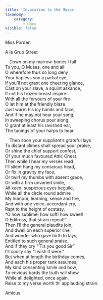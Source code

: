 ```yaml
---
title: 'Invocation to the Muses'
taxonomy:
    category:
        - docs
visible: false
---
```


<div class="author">Miss Porden</div>

<span class="title">A la Grub Street  </span>
  
&emsp;Down on my marrow-bones I fall  
To you, O Muses, one and all  
O wherefore thus so long deny  
Your hapless son a partial eye,  
If you’ll not grant one cheering glance,  
Cast on your slave, a squint askance,  
If not his frozen breast inspire  
With all the fervours of your fire  
O let him at the friendly blaze  
Just warm his icy hands and face,  
And if he may not hear your song,  
In sweeping chorus pour along,  
O grant at least his ravished ear,  
The tunings of your harps to hear.  
  
&emsp;Then soon your suppliant’s grateful lays  
To distant climes shall spread your praise,  
Or shine the chief support confest,  
Of your much favoured Attic Chest.  
Then while I hear my verses read  
I’ll silent hang my conscious head,  
Or fix in gravity my face,  
Or twirl my thumbs with absent grace,  
Or with a firm unvaried smile,  
All keen, suspicious eyes beguile,  
While all the circle round admire  
My humour, learning, sense and fire,  
And with one voice, accordant cry,  
Rapt to the height of ecstasy,  
“O how sublime! how soft! how sweet!  
O Editress, that strain repeat!”  
Then I’ll the general plaudits join,  
And dwell on each superior line,  
And wonder who gave birth to lays,  
Entitled to such general praise.  
And if they cry “’Tis you good Sir”  
I’ll coolly say “I wish it were.”  
But when at length the birthday comes,  
And each his proper rank assumes,  
My kind consenting smile and bow,  
To envious bards the truth will shew  
While all delighted, once again,  
Raise to my <span data-tippy="worth" class="green">verse</span> worth th’ applauding strain.  
  
Amicus